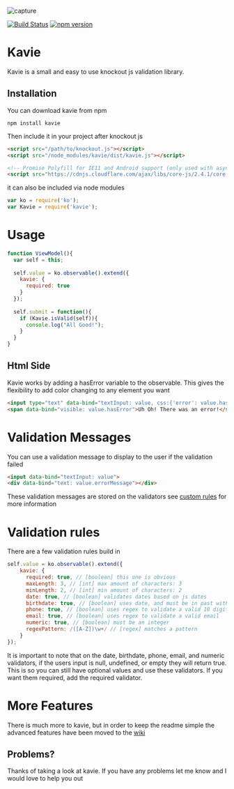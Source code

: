 ![capture](https://cloud.githubusercontent.com/assets/6363089/22178397/32213fe4-dff2-11e6-86e5-f60431852bd7.PNG)

[![Build Status](https://travis-ci.org/Knockout-Contrib/Knockout-Validation.svg)](https://travis-ci.org/matthewnitschke/Kavie)
[![npm version](https://badge.fury.io/js/kavie.svg)](https://badge.fury.io/js/kavie)
# Kavie
Kavie is a small and easy to use knockout js validation library.

## Installation
You can download kavie from npm
```
npm install kavie
```

Then include it in your project after knockout js
```html
<script src="/path/to/knockout.js"></script>
<script src="/node_modules/kavie/dist/kavie.js"></script>

<!-- Promise Polyfill for IE11 and Android support (only used with async validation) -->
<script src="https://cdnjs.cloudflare.com/ajax/libs/core-js/2.4.1/core.js"></script>
```
it can also be included via node modules
```js
var ko = require('ko');
var Kavie = require('kavie');
```

# Usage

```javascript
function ViewModel(){
  var self = this;
  
  self.value = ko.observable().extend({
    kavie: {
      required: true
    }
  });
  
  self.submit = function(){
    if (Kavie.isValid(self)){
      console.log("All Good!");
    }
  }
}
```
## Html Side
Kavie works by adding a hasError variable to the observable. This gives the flexibility to add color changing to any element you want

```html
<input type="text" data-bind="textInput: value, css:{'error': value.hasError}"/>
<span data-bind="visible: value.hasError">Uh Oh! There was an error!</span>
```

# Validation Messages
You can use a validation message to display to the user if the validation failed

```html
<input data-bind="textInput: value">
<div data-bind="text: value.errorMessage"></div>
```
These validation messages are stored on the validators see [custom rules](https://github.com/matthewnitschke/Kavie/wiki/Custom-Rules) for more information

# Validation rules
There are a few validation rules build in

```javascript
self.value = ko.observable().extend({
    kavie: {
      required: true, // [boolean] this one is obvious
      maxLength: 3, // [int] max amount of characters: 3
      minLength: 2, // [int] min amount of characters: 2
      date: true, // [boolean] validates dates based on js dates
      birthdate: true, // [boolean] uses date, and must be in past with persons age less than 120
      phone: true, // [boolean] uses regex to validate a valid 10 digit phone number
      email: true, // [boolean] uses regex to validate a valid email
      numeric: true, // [boolean] must be an integer
      regexPattern: /([A-Z])\w+/ // [regex] matches a pattern
    }
});
```
It is important to note that on the date, birthdate, phone, email, and numeric validators, if the users input is null, undefined, or empty they will return true. This is so you can still have optional values and use these validators. If you want them required, add the required validator.

# More Features
There is much more to kavie, but in order to keep the readme simple the advanced features have been moved to the [wiki](https://github.com/matthewnitschke/Kavie/wiki)

## Problems?
Thanks of taking a look at kavie. If you have any problems let me know and I would love to help you out
